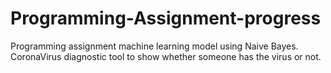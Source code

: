 # Programming-Assignment-progress
Programming assignment machine learning model using Naive Bayes. CoronaVirus diagnostic tool to show whether someone has the virus or not.
